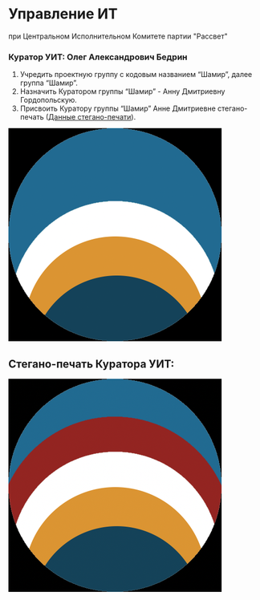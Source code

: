 # Управление ИТ 
при Центральном Исполнительном Комитете партии "Рассвет"
### Куратор УИТ: Олег Александрович Бедрин

1) Учредить проектную группу с кодовым названием “Шамир”, далее группа “Шамир”.
2) Назначить Куратором группы “Шамир” - Анну Дмитриевну Гордопольскую.
3) Присвоить Куратору группы “Шамир” Анне Дмитриевне стегано-печать ([Данные стегано-печати](../../pgp/Shamir_Curator_0x78DFCEF8_public.asc)).

![Знак Куратора группы Шамир - Гордопольцева Анна Дмитриева](./Знак_Куратора_группы_Шамир_Гордопольцева_Анна_Дмитриевна.png)
## Стегано-печать Куратора УИТ:
![Знак Куратора УИТ - Олег Александрович Бедрин](./Стегано_печать_Куратор_УИТ_Инструкция_2.png)
